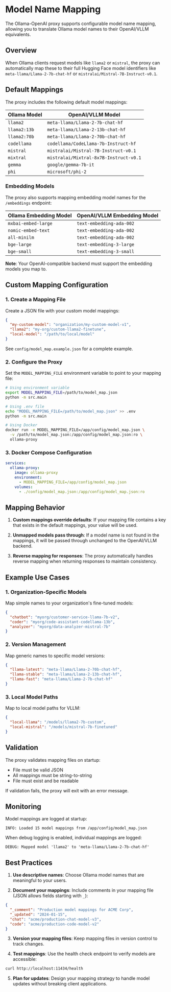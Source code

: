 # Model Name Mapping

The Ollama-OpenAI proxy supports configurable model name mapping, allowing you to translate Ollama model names to their OpenAI/VLLM equivalents.

## Overview

When Ollama clients request models like `llama2` or `mistral`, the proxy can automatically map these to their full Hugging Face model identifiers like `meta-llama/Llama-2-7b-chat-hf` or `mistralai/Mistral-7B-Instruct-v0.1`.

## Default Mappings

The proxy includes the following default model mappings:

| Ollama Model | OpenAI/VLLM Model |
|--------------|-------------------|
| `llama2` | `meta-llama/Llama-2-7b-chat-hf` |
| `llama2:13b` | `meta-llama/Llama-2-13b-chat-hf` |
| `llama2:70b` | `meta-llama/Llama-2-70b-chat-hf` |
| `codellama` | `codellama/CodeLlama-7b-Instruct-hf` |
| `mistral` | `mistralai/Mistral-7B-Instruct-v0.1` |
| `mixtral` | `mistralai/Mixtral-8x7B-Instruct-v0.1` |
| `gemma` | `google/gemma-7b-it` |
| `phi` | `microsoft/phi-2` |

### Embedding Models

The proxy also supports mapping embedding model names for the `/embeddings` endpoint:

| Ollama Embedding Model | OpenAI/VLLM Embedding Model |
|------------------------|------------------------------|
| `mxbai-embed-large` | `text-embedding-ada-002` |
| `nomic-embed-text` | `text-embedding-ada-002` |
| `all-minilm` | `text-embedding-ada-002` |
| `bge-large` | `text-embedding-3-large` |
| `bge-small` | `text-embedding-3-small` |

**Note**: Your OpenAI-compatible backend must support the embedding models you map to.

## Custom Mapping Configuration

### 1. Create a Mapping File

Create a JSON file with your custom model mappings:

```json
{
  "my-custom-model": "organization/my-custom-model-v1",
  "llama2": "my-org/custom-llama2-finetune",
  "local-model": "/path/to/local/model"
}
```

See `config/model_map.example.json` for a complete example.

### 2. Configure the Proxy

Set the `MODEL_MAPPING_FILE` environment variable to point to your mapping file:

```bash
# Using environment variable
export MODEL_MAPPING_FILE=/path/to/model_map.json
python -m src.main

# Using .env file
echo "MODEL_MAPPING_FILE=/path/to/model_map.json" >> .env
python -m src.main

# Using Docker
docker run -e MODEL_MAPPING_FILE=/app/config/model_map.json \
  -v /path/to/model_map.json:/app/config/model_map.json:ro \
  ollama-proxy
```

### 3. Docker Compose Configuration

```yaml
services:
  ollama-proxy:
    image: ollama-proxy
    environment:
      - MODEL_MAPPING_FILE=/app/config/model_map.json
    volumes:
      - ./config/model_map.json:/app/config/model_map.json:ro
```

## Mapping Behavior

1. **Custom mappings override defaults**: If your mapping file contains a key that exists in the default mappings, your value will be used.

2. **Unmapped models pass through**: If a model name is not found in the mappings, it will be passed through unchanged to the OpenAI/VLLM backend.

3. **Reverse mapping for responses**: The proxy automatically handles reverse mapping when returning responses to maintain consistency.

## Example Use Cases

### 1. Organization-Specific Models

Map simple names to your organization's fine-tuned models:

```json
{
  "chatbot": "myorg/customer-service-llama-7b-v2",
  "coder": "myorg/code-assistant-codellama-13b",
  "analyzer": "myorg/data-analyzer-mistral-7b"
}
```

### 2. Version Management

Map generic names to specific model versions:

```json
{
  "llama-latest": "meta-llama/Llama-2-70b-chat-hf",
  "llama-stable": "meta-llama/Llama-2-13b-chat-hf",
  "llama-fast": "meta-llama/Llama-2-7b-chat-hf"
}
```

### 3. Local Model Paths

Map to local model paths for VLLM:

```json
{
  "local-llama": "/models/llama2-7b-custom",
  "local-mistral": "/models/mistral-7b-finetuned"
}
```

## Validation

The proxy validates mapping files on startup:

- File must be valid JSON
- All mappings must be string-to-string
- File must exist and be readable

If validation fails, the proxy will exit with an error message.

## Monitoring

Model mappings are logged at startup:

```
INFO: Loaded 15 model mappings from /app/config/model_map.json
```

When debug logging is enabled, individual mappings are logged:

```
DEBUG: Mapped model 'llama2' to 'meta-llama/Llama-2-7b-chat-hf'
```

## Best Practices

1. **Use descriptive names**: Choose Ollama model names that are meaningful to your users.

2. **Document your mappings**: Include comments in your mapping file (JSON allows fields starting with `_`):

```json
{
  "_comment": "Production model mappings for ACME Corp",
  "_updated": "2024-01-15",
  "chat": "acme/production-chat-model-v3",
  "code": "acme/production-code-model-v2"
}
```

3. **Version your mapping files**: Keep mapping files in version control to track changes.

4. **Test mappings**: Use the health check endpoint to verify models are accessible:

```bash
curl http://localhost:11434/health
```

5. **Plan for updates**: Design your mapping strategy to handle model updates without breaking client applications.